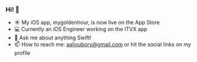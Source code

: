 ### Hi! 👋

- ☀️ My iOS app, mygoldenhour, is now live on the App Store
- 💻 Currently an iOS Engineer working on the ITVX app
- 💬 Ask me about anything Swift!
- 📫 How to reach me: aaljoubory@gmail.com or hit the social links on my profile

